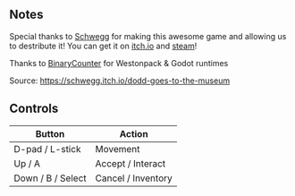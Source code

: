 ## Notes

Special thanks to [Schwegg](https://schwegg.itch.io/) for making this awesome game and allowing us to destribute it! You can get it on [itch.io](https://schwegg.itch.io/dodd-goes-to-the-museum) and [steam](https://store.steampowered.com/app/2247050/Dodd_Goes_to_the_Museum/)!

Thanks to [BinaryCounter](https://portmaster.games/profile.html?porter=BinaryCounter#) for Westonpack & Godot runtimes 

Source: https://schwegg.itch.io/dodd-goes-to-the-museum

## Controls

| Button | Action |
|--|--| 
|D-pad / L-stick|Movement|
|Up / A|Accept / Interact|
|Down / B / Select|Cancel / Inventory|

